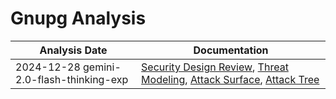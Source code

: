 # Gnupg Analysis
| Analysis Date | Documentation |
|---------------|---------------|
| 2024-12-28 gemini-2.0-flash-thinking-exp | [Security Design Review](gpg/gnupg/2024-12-28-gemini-2.0-flash-thinking-exp/sec-design.md), [Threat Modeling](gpg/gnupg/2024-12-28-gemini-2.0-flash-thinking-exp/threat-modeling.md), [Attack Surface](gpg/gnupg/2024-12-28-gemini-2.0-flash-thinking-exp/attack-surface.md), [Attack Tree](gpg/gnupg/2024-12-28-gemini-2.0-flash-thinking-exp/attack-tree.md) |